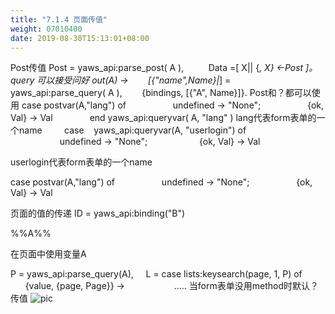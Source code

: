```yaml
---
title: "7.1.4 页面传值"
weight: 07010400
date: 2019-08-30T15:13:01+08:00
---
```


Post传值
Post = yaws_api:parse_post( A ),
         Data =[ X|| {_, X} <-Post ]。
query 可以接受问好
<erl>
out(A) ->
       [{"name",Name}|_] = yaws_api:parse_query( A ),
       {bindings, [{"A", Name}]}.
</erl>
Post和？都可以使用 case postvar(A,"lang") of
                  undefined -> "None";
                  {ok, Val} -> Val
              end
yaws_api:queryvar( A, "lang" )
lang代表form表单的一个name
        case    yaws_api:queryvar(A, "userlogin") of
                    undefined -> "None";
                    {ok, Val} -> Val

userlogin代表form表单的一个name

case postvar(A,"lang") of
                  undefined -> "None";
                  {ok, Val} -> Val

页面的值的传递
<erl>
ID = yaws_api:binding("B")
</erl>
<p>%%A%%</p>在页面中使用变量A

P = yaws_api:parse_query(A),
    L = case lists:keysearch(page, 1, P) of
              {value, {page, Page}} ->
                   .....
当form表单没用method时默认？传值
![pic](/imagesscreenshot_1527428621649.png)
